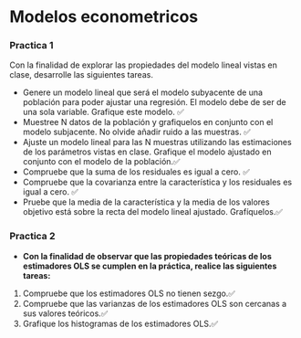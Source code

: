 # Modelos econometricos

### Practica 1 

Con la finalidad de explorar las propiedades del modelo lineal vistas en clase, desarrolle las siguientes tareas.

- Genere un modelo lineal que será el modelo subyacente de una población para poder ajustar una regresión. El modelo debe de ser de una sola variable. Grafique este modelo. ✅
- Muestree N datos de la población y grafiquelos en conjunto con el modelo subjacente. No olvide añadir ruido a las muestras. ✅
- Ajuste un modelo lineal para las N muestras utilizando las estimaciones de los parámetros vistas en clase. Grafique el modelo ajustado en conjunto con el modelo de la población.✅
- Compruebe que la suma de los residuales es igual a cero. ✅
- Compruebe que la covarianza entre la característica y los residuales es igual a cero. ✅
- Pruebe que la media de la característica y la media de los valores objetivo está sobre la recta del modelo lineal ajustado. Grafíquelos.✅

### Practica 2


- __Con la finalidad de observar que las propiedades teóricas de los estimadores OLS se cumplen en la práctica, realice las siguientes tareas:__

1. Compruebe que los estimadores OLS no tienen sezgo.✅
2. Compruebe que las varianzas de los estimadores OLS son cercanas a sus valores teóricos.✅
3. Grafique los histogramas de los estimadores OLS.✅